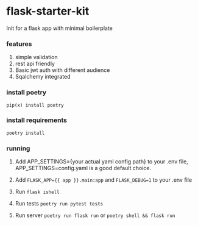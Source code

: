 # flask-starter-kit
Init for a flask app with minimal boilerplate

### features

1. simple validation
2. rest api friendly
3. Basic jwt auth with different audience
4. Sqalchemy integrated


### install poetry

    pip(x) install poetry


### install requirements

    poetry install

### running


1. Add APP_SETTINGS={your actual yaml config path}  to your .env file, APP_SETTINGS=config.yaml is a good default choice.

2. Add `FLASK_APP={{ app }}.main:app` and `FLASK_DEBUG=1`  to your .env file

3. Run `flask ishell`


5. Run tests `poetry run pytest tests`

3. Run server `poetry run flask run` or `poetry shell && flask run`



